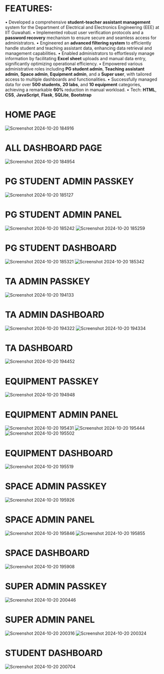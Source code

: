 # FEATURES: 

• Developed a comprehensive **student-teacher assistant management** system for the Department of
Electrical and Electronics Engineering (EEE) at IIT Guwahati.
• Implemented robust user verification protocols and a **password recovery** mechanism to ensure
secure and seamless access for administrators.
• Engineered an **advanced filtering system** to efficiently handle student and teaching assistant data,
enhancing data retrieval and management capabilities.
• Enabled administrators to effortlessly manage information by facilitating **Excel sheet** uploads and
manual data entry, significantly optimizing operational efficiency.
• Empowered various administrative roles including **PG student admin**, **Teaching assistant admin**,
**Space admin**, **Equipment admin**, and a **Super user**, with tailored access to multiple dashboards
and functionalities.
• Successfully managed data for over **500 students**, **20 labs**, and **10 equipment** categories, achieving
a remarkable **60%** reduction in manual workload.
• Tech: **HTML**, **CSS**, **JavaScript**, **Flask**, **SQLite**, **Bootstrap**

# HOME PAGE

![Screenshot 2024-10-20 184916](https://github.com/user-attachments/assets/23a38d2f-6f32-4b1f-a877-e6ad4439aacd)

# ALL DASHBOARD PAGE

![Screenshot 2024-10-20 184954](https://github.com/user-attachments/assets/fe807b72-5fe5-42aa-bf67-e8e409da857e)

# PG STUDENT ADMIN PASSKEY

![Screenshot 2024-10-20 185127](https://github.com/user-attachments/assets/8095af9c-aa76-477b-86e1-47aa9b2864ea)

# PG STUDENT ADMIN PANEL

![Screenshot 2024-10-20 185242](https://github.com/user-attachments/assets/37e99e98-723b-49aa-8e8f-66f0e6aaade8)
![Screenshot 2024-10-20 185259](https://github.com/user-attachments/assets/27013fcc-8557-4fc0-8d7e-1f6dcfadcae5)

# PG STUDENT DASHBOARD

![Screenshot 2024-10-20 185321](https://github.com/user-attachments/assets/0e498473-091e-4523-9f3f-8fd703c27ba3)
![Screenshot 2024-10-20 185342](https://github.com/user-attachments/assets/be03e673-6adc-4dd4-b17c-b70f91e465e7)

# TA ADMIN PASSKEY

![Screenshot 2024-10-20 194133](https://github.com/user-attachments/assets/c249f552-ad78-486a-bad7-649d9eda769f)

# TA ADMIN DASHBOARD

![Screenshot 2024-10-20 194322](https://github.com/user-attachments/assets/b23ff1e6-44be-4bdf-86a3-edbea714e64d)
![Screenshot 2024-10-20 194334](https://github.com/user-attachments/assets/db25e868-9f5b-47cd-89db-78498de5bd06)

# TA DASHBOARD

![Screenshot 2024-10-20 194452](https://github.com/user-attachments/assets/b5308d44-118c-453c-a44c-6083ae8e4b82)

# EQUIPMENT PASSKEY

![Screenshot 2024-10-20 194948](https://github.com/user-attachments/assets/8aac67f1-8312-4a5f-a8ff-83b0482b1ea7)

# EQUIPMENT ADMIN PANEL

![Screenshot 2024-10-20 195431](https://github.com/user-attachments/assets/ef921ede-6747-45c2-ab0d-7391bfc3bf61)
![Screenshot 2024-10-20 195444](https://github.com/user-attachments/assets/3a4b49ec-e749-46a4-8688-fbc69997c4ab)
![Screenshot 2024-10-20 195502](https://github.com/user-attachments/assets/7cce1d79-9494-45a8-ba92-d49de77f7307)

# EQUIPMENT DASHBOARD

![Screenshot 2024-10-20 195519](https://github.com/user-attachments/assets/6ba7d5f3-6002-42ff-addd-0674032b0317)

# SPACE ADMIN PASSKEY

![Screenshot 2024-10-20 195926](https://github.com/user-attachments/assets/09fbd2da-003d-43ff-9d4a-c7d6ecedb149)

# SPACE ADMIN PANEL

![Screenshot 2024-10-20 195846](https://github.com/user-attachments/assets/a632026b-b46b-4a99-a471-64db35ace617)
![Screenshot 2024-10-20 195855](https://github.com/user-attachments/assets/628f8728-5017-4ef2-99d9-54c9888d053a)

# SPACE DASHBOARD

![Screenshot 2024-10-20 195908](https://github.com/user-attachments/assets/4a1e9929-9df6-40b6-acf7-2d4e1379037a)

# SUPER ADMIN PASSKEY

![Screenshot 2024-10-20 200446](https://github.com/user-attachments/assets/55de7465-7a26-44bf-b3a0-2cfd9717f99f)

# SUPER ADMIN PANEL

![Screenshot 2024-10-20 200316](https://github.com/user-attachments/assets/aaae5360-1c9c-4b04-858b-adc8c55eb8ee)
![Screenshot 2024-10-20 200324](https://github.com/user-attachments/assets/09f5c879-d8de-41c5-b34a-c0dec81cc467)

# STUDENT DASHBOARD

![Screenshot 2024-10-20 200704](https://github.com/user-attachments/assets/673f6831-77b2-43ab-a9be-867014882363)





















